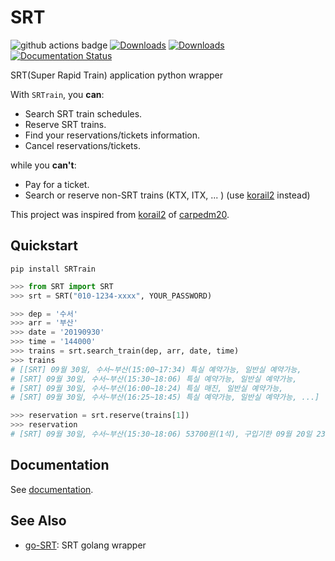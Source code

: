 # SRT

![github actions badge](https://github.com/ryanking13/SRT/workflows/Python%20package/badge.svg)
[![Downloads](https://pepy.tech/badge/srtrain)](https://pepy.tech/project/srtrain)
[![Downloads](https://pepy.tech/badge/srtrain/month)](https://pepy.tech/project/srtrain)
[![Documentation Status](https://readthedocs.org/projects/srtrain/badge/?version=latest)](https://srtrain.readthedocs.io/en/latest/?badge=latest)


SRT(Super Rapid Train) application python wrapper

With `SRTrain`, you **can**:

- Search SRT train schedules.
- Reserve SRT trains.
- Find your reservations/tickets information.
- Cancel reservations/tickets.

while you **can't**:

- Pay for a ticket.
- Search or reserve non-SRT trains (KTX, ITX, ... ) (use [korail2](https://github.com/carpedm20/korail2) instead)

This project was inspired from [korail2](https://github.com/carpedm20/korail2) of [carpedm20](https://github.com/carpedm20).

## Quickstart

```
pip install SRTrain
```

```python
>>> from SRT import SRT
>>> srt = SRT("010-1234-xxxx", YOUR_PASSWORD)

>>> dep = '수서'
>>> arr = '부산'
>>> date = '20190930'
>>> time = '144000'
>>> trains = srt.search_train(dep, arr, date, time)
>>> trains
# [[SRT] 09월 30일, 수서~부산(15:00~17:34) 특실 예약가능, 일반실 예약가능,
# [SRT] 09월 30일, 수서~부산(15:30~18:06) 특실 예약가능, 일반실 예약가능,
# [SRT] 09월 30일, 수서~부산(16:00~18:24) 특실 매진, 일반실 예약가능,
# [SRT] 09월 30일, 수서~부산(16:25~18:45) 특실 예약가능, 일반실 예약가능, ...]

>>> reservation = srt.reserve(trains[1])
>>> reservation
# [SRT] 09월 30일, 수서~부산(15:30~18:06) 53700원(1석), 구입기한 09월 20일 23:38
```

## Documentation

See [documentation](https://srtrain.readthedocs.io/en/latest/).

## See Also

- [go-SRT](https://github.com/ryanking13/go-SRT): SRT golang wrapper
